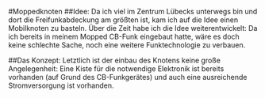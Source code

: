#Moppedknoten
##Idee:
Da ich viel im Zentrum Lübecks unterwegs bin und dort die Freifunkabdeckung am größten ist, kam ich auf die Idee einen Mobilknoten zu basteln. Über die Zeit habe ich die Idee weiterentwickelt: Da ich bereits in meinem Mopped CB-Funk eingebaut hatte, wäre es doch keine schlechte Sache, noch eine weitere Funktechnologie zu verbauen.

##Das Konzept:
Letztlich ist der einbau des Knotens keine große Angelegenheit: Eine Kiste für die notwendige Elektronik ist bereits vorhanden (auf Grund des CB-Funkgerätes) und auch eine ausreichende Stromversorgung ist vorhanden.